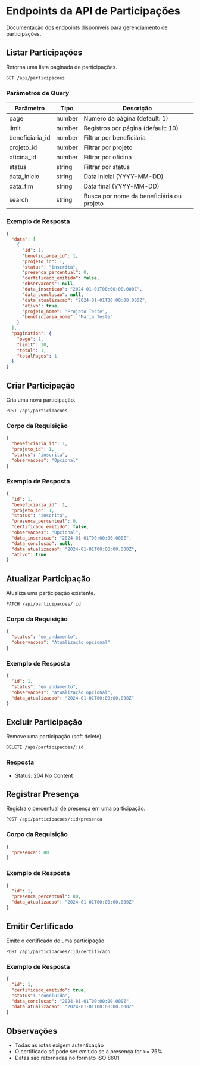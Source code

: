 # Endpoints da API de Participações

Documentação dos endpoints disponíveis para gerenciamento de participações.

## Listar Participações

Retorna uma lista paginada de participações.

`GET /api/participacoes`

### Parâmetros de Query

| Parâmetro | Tipo | Descrição |
|-----------|------|-----------|
| page | number | Número da página (default: 1) |
| limit | number | Registros por página (default: 10) |
| beneficiaria_id | number | Filtrar por beneficiária |
| projeto_id | number | Filtrar por projeto |
| oficina_id | number | Filtrar por oficina |
| status | string | Filtrar por status |
| data_inicio | string | Data inicial (YYYY-MM-DD) |
| data_fim | string | Data final (YYYY-MM-DD) |
| search | string | Busca por nome da beneficiária ou projeto |

### Exemplo de Resposta

```json
{
  "data": [
    {
      "id": 1,
      "beneficiaria_id": 1,
      "projeto_id": 1,
      "status": "inscrita",
      "presenca_percentual": 0,
      "certificado_emitido": false,
      "observacoes": null,
      "data_inscricao": "2024-01-01T00:00:00.000Z",
      "data_conclusao": null,
      "data_atualizacao": "2024-01-01T00:00:00.000Z",
      "ativo": true,
      "projeto_nome": "Projeto Teste",
      "beneficiaria_nome": "Maria Teste"
    }
  ],
  "pagination": {
    "page": 1,
    "limit": 10,
    "total": 1,
    "totalPages": 1
  }
}
```

## Criar Participação

Cria uma nova participação.

`POST /api/participacoes`

### Corpo da Requisição

```json
{
  "beneficiaria_id": 1,
  "projeto_id": 1,
  "status": "inscrita",
  "observacoes": "Opcional"
}
```

### Exemplo de Resposta

```json
{
  "id": 1,
  "beneficiaria_id": 1,
  "projeto_id": 1,
  "status": "inscrita",
  "presenca_percentual": 0,
  "certificado_emitido": false,
  "observacoes": "Opcional",
  "data_inscricao": "2024-01-01T00:00:00.000Z",
  "data_conclusao": null,
  "data_atualizacao": "2024-01-01T00:00:00.000Z",
  "ativo": true
}
```

## Atualizar Participação

Atualiza uma participação existente.

`PATCH /api/participacoes/:id`

### Corpo da Requisição

```json
{
  "status": "em_andamento",
  "observacoes": "Atualização opcional"
}
```

### Exemplo de Resposta

```json
{
  "id": 1,
  "status": "em_andamento",
  "observacoes": "Atualização opcional",
  "data_atualizacao": "2024-01-01T00:00:00.000Z"
}
```

## Excluir Participação

Remove uma participação (soft delete).

`DELETE /api/participacoes/:id`

### Resposta

- Status: 204 No Content

## Registrar Presença

Registra o percentual de presença em uma participação.

`POST /api/participacoes/:id/presenca`

### Corpo da Requisição

```json
{
  "presenca": 80
}
```

### Exemplo de Resposta

```json
{
  "id": 1,
  "presenca_percentual": 80,
  "data_atualizacao": "2024-01-01T00:00:00.000Z"
}
```

## Emitir Certificado

Emite o certificado de uma participação.

`POST /api/participacoes/:id/certificado`

### Exemplo de Resposta

```json
{
  "id": 1,
  "certificado_emitido": true,
  "status": "concluida",
  "data_conclusao": "2024-01-01T00:00:00.000Z",
  "data_atualizacao": "2024-01-01T00:00:00.000Z"
}
```

## Observações

- Todas as rotas exigem autenticação
- O certificado só pode ser emitido se a presença for >= 75%
- Datas são retornadas no formato ISO 8601
